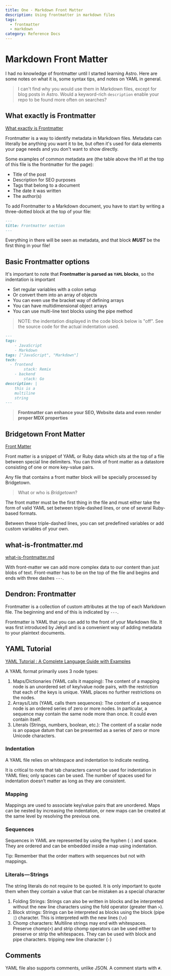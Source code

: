 ```yaml
---
title: One - Markdown Front Matter
description: Using frontmatter in markdown files
tags: 
  - frontmatter
  - markdown
category: Reference Docs
---
```


# Markdown Front Matter

I had no knowledge of frontmatter until I started learning Astro. Here are some notes on what it is, some syntax tips, and notes on YAML in general.

> I can't find why you would use them in Markdown files, except for blog posts in Astro. Would a keyword-rich `description` enable your repo to be found more often on searches?

## What exactly is Frontmatter

[What exactly is Frontmatter](https://daily-dev-tips.com/posts/what-exactly-is-frontmatter/)

Frontmatter is a way to identify metadata in Markdown files. Metadata can literally be anything you want it to be, but often it's used for data elements your page needs and you don't want to show directly.

Some examples of common metadata are (the table above the H1 at the top of this file is the frontmatter for the page):

- Title of the post
- Description for SEO purposes
- Tags that belong to a document
- The date it was written
- The author(s)

To add Frontmatter to a Markdown document, you have to start by writing a three-dotted block at the top of your file:

```markdown
---
title: Frontmatter section
---
```

Everything in there will be seen as metadata, and that block **_MUST_** be the first thing in your file!

## Basic Frontmatter options

It's important to note that **Frontmatter is parsed as `YAML` blocks**, so the indentation is important

- Set regular variables with a colon setup
- Or convert them into an array of objects
- You can even use the bracket way of defining arrays
- You can have multidimensional object arrays
- You can use multi-line text blocks using the pipe method

> NOTE: the indentation displayed in the code block below is "off". See the source code for the actual indentation used.

```md
---
tags:
	- JavaScript
	- Markdown
tags: ["JavaScript", "Markdown"]
tech:
  - frontend
		stack: Remix
	- backend
		stack: Go
description: |
	this is a
	multiline
	string
---
```

> **Frontmatter  can enhance your SEO, Website data and even render proper MDX properties**

## Bridgetown Front Matter

[Front Matter](https://www.bridgetownrb.com/docs/front-matter)

Front matter is a snippet of YAML or Ruby data which sits at the top of a file between special line delimiters. You can think of front matter as a datastore consisting of one or more key-value pairs. 

Any file that contains a front matter block will be specially processed by Bridgetown.

> What or who is _Bridgetown_?

The front matter must be the first thing in the file and must either take the form of valid YAML set between triple-dashed lines, or one of several Ruby-based formats. 

Between these triple-dashed lines, you can set predefined variables or add custom variables of your own. 

## what-is-frontmatter.md

[what-is-frontmatter.md](https://github.com/cuttlebelle/website/blob/master/content/documentation/what-is-frontmatter.md)

With front-matter we can add more complex data to our content than just blobs of text. Front-matter has to be on the top of the file and begins and ends with three dashes `---`.

## Dendron: Frontmatter

Frontmatter is a collection of custom attributes at the top of each Markdown file. The beginning and end of this is indicated by `---`.

Frontmatter is YAML that you can add to the front of your Markdown file. It was first introduced by Jekyll and is a convenient way of adding metadata to your plaintext documents.

## YAML Tutorial

[YAML Tutorial : A Complete Language Guide with Examples](https://spacelift.io/blog/yaml)

A YAML format primarily uses 3 node types:

1. Maps/Dictionaries (YAML calls it mapping):
The content of a mapping node is an unordered set of key/value node pairs, with the restriction that each of the keys is unique. YAML places no further restrictions on the nodes.
1. Arrays/Lists (YAML calls them sequences):
The content of a sequence node is an ordered series of zero or more nodes. In particular, a sequence may contain the same node more than once. It could even contain itself.
1. Literals (Strings, numbers, boolean, etc.):
The content of a scalar node is an opaque datum that can be presented as a series of zero or more Unicode characters.

### Indentation

A YAML file relies on whitespace and indentation to indicate nesting.

It is critical to note that tab characters cannot be used for indentation in YAML files; only spaces can be used. The number of spaces used for indentation doesn’t matter as long as they are consistent.

### Mapping

Mappings are used to associate key/value pairs that are unordered. Maps can be nested by increasing the indentation, or new maps can be created at the same level by resolving the previous one.

### Sequences

Sequences in YAML are represented by using the hyphen (`-`) and space. They are ordered and can be embedded inside a map using indentation.

Tip: Remember that the order matters with sequences but not with mappings.

### Literals — Strings

The string literals do not require to be quoted. It is only important to quote them when they contain a value that can be mistaken as a special character

1. Folding Strings: Strings can also be written in blocks and be interpreted without the new line characters using the fold operator (greater than `>`).
1. Block strings: Strings can be interpreted as blocks using the block (pipe `|`) character. This is interpreted with the new lines (`\n`)
1. Chomp characters: Multiline strings may end with whitespaces. Preserve chomp(`+`) and strip chomp operators can be used either to preserve or strip the whitespaces. They can be used with block and pipe characters. tripping new line character (`-`)

## Comments 

YAML file also supports comments, unlike JSON. A comment starts with `#`.